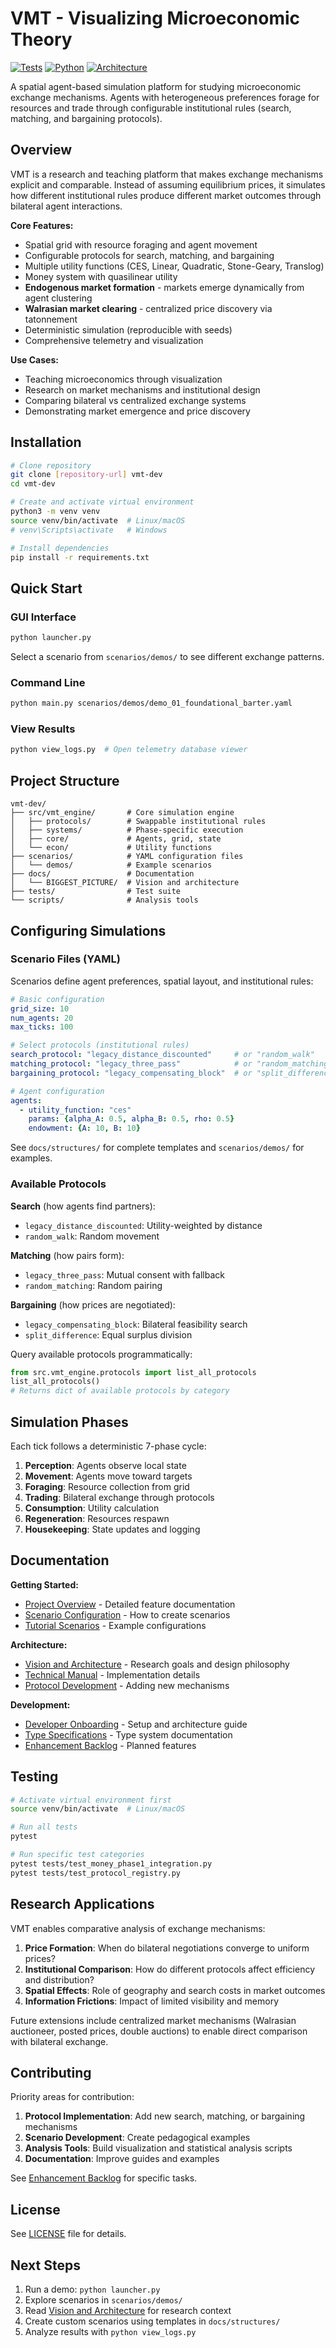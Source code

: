 # VMT - Visualizing Microeconomic Theory

[![Tests](https://img.shields.io/badge/tests-316%2B%20passing-brightgreen)]()
[![Python](https://img.shields.io/badge/python-3.11-blue)]()
[![Architecture](https://img.shields.io/badge/architecture-protocol--driven-orange)]()

A spatial agent-based simulation platform for studying microeconomic exchange mechanisms. Agents with heterogeneous preferences forage for resources and trade through configurable institutional rules (search, matching, and bargaining protocols).

## Overview

VMT is a research and teaching platform that makes exchange mechanisms explicit and comparable. Instead of assuming equilibrium prices, it simulates how different institutional rules produce different market outcomes through bilateral agent interactions.

**Core Features:**
- Spatial grid with resource foraging and agent movement
- Configurable protocols for search, matching, and bargaining
- Multiple utility functions (CES, Linear, Quadratic, Stone-Geary, Translog)
- Money system with quasilinear utility
- **Endogenous market formation** - markets emerge dynamically from agent clustering
- **Walrasian market clearing** - centralized price discovery via tatonnement
- Deterministic simulation (reproducible with seeds)
- Comprehensive telemetry and visualization

**Use Cases:**
- Teaching microeconomics through visualization
- Research on market mechanisms and institutional design
- Comparing bilateral vs centralized exchange systems
- Demonstrating market emergence and price discovery

## Installation

```bash
# Clone repository
git clone [repository-url] vmt-dev
cd vmt-dev

# Create and activate virtual environment
python3 -m venv venv
source venv/bin/activate  # Linux/macOS
# venv\Scripts\activate   # Windows

# Install dependencies
pip install -r requirements.txt
```

## Quick Start

### GUI Interface
```bash
python launcher.py
```
Select a scenario from `scenarios/demos/` to see different exchange patterns.

### Command Line
```bash
python main.py scenarios/demos/demo_01_foundational_barter.yaml
```

### View Results
```bash
python view_logs.py  # Open telemetry database viewer
```

## Project Structure

```
vmt-dev/
├── src/vmt_engine/       # Core simulation engine
│   ├── protocols/        # Swappable institutional rules
│   ├── systems/          # Phase-specific execution
│   ├── core/             # Agents, grid, state
│   └── econ/             # Utility functions
├── scenarios/            # YAML configuration files
│   └── demos/            # Example scenarios
├── docs/                 # Documentation
│   └── BIGGEST_PICTURE/  # Vision and architecture
├── tests/                # Test suite
└── scripts/              # Analysis tools
```

## Configuring Simulations

### Scenario Files (YAML)

Scenarios define agent preferences, spatial layout, and institutional rules:

```yaml
# Basic configuration
grid_size: 10
num_agents: 20
max_ticks: 100

# Select protocols (institutional rules)
search_protocol: "legacy_distance_discounted"     # or "random_walk"
matching_protocol: "legacy_three_pass"            # or "random_matching"
bargaining_protocol: "legacy_compensating_block"  # or "split_difference"

# Agent configuration
agents:
  - utility_function: "ces"
    params: {alpha_A: 0.5, alpha_B: 0.5, rho: 0.5}
    endowment: {A: 10, B: 10}
```

See `docs/structures/` for complete templates and `scenarios/demos/` for examples.

### Available Protocols

**Search** (how agents find partners):
- `legacy_distance_discounted`: Utility-weighted by distance
- `random_walk`: Random movement

**Matching** (how pairs form):
- `legacy_three_pass`: Mutual consent with fallback
- `random_matching`: Random pairing

**Bargaining** (how prices are negotiated):
- `legacy_compensating_block`: Bilateral feasibility search
- `split_difference`: Equal surplus division

Query available protocols programmatically:
```python
from src.vmt_engine.protocols import list_all_protocols
list_all_protocols()
# Returns dict of available protocols by category
```

## Simulation Phases

Each tick follows a deterministic 7-phase cycle:

1. **Perception**: Agents observe local state
2. **Movement**: Agents move toward targets
3. **Foraging**: Resource collection from grid
4. **Trading**: Bilateral exchange through protocols
5. **Consumption**: Utility calculation
6. **Regeneration**: Resources respawn
7. **Housekeeping**: State updates and logging

## Documentation

**Getting Started:**
- [Project Overview](docs/1_project_overview.md) - Detailed feature documentation
- [Scenario Configuration](docs/structures/) - How to create scenarios
- [Tutorial Scenarios](scenarios/demos/) - Example configurations

**Architecture:**
- [Vision and Architecture](docs/BIGGEST_PICTURE/vision_and_architecture.md) - Research goals and design philosophy
- [Technical Manual](docs/2_technical_manual.md) - Implementation details
- [Protocol Development](docs/protocols_10-27/) - Adding new mechanisms

**Development:**
- [Developer Onboarding](docs/onboarding/README.md) - Setup and architecture guide
- [Type Specifications](docs/4_typing_overview.md) - Type system documentation
- [Enhancement Backlog](docs/3_enhancement_backlog.md) - Planned features

## Testing

```bash
# Activate virtual environment first
source venv/bin/activate  # Linux/macOS

# Run all tests
pytest

# Run specific test categories
pytest tests/test_money_phase1_integration.py
pytest tests/test_protocol_registry.py
```

## Research Applications

VMT enables comparative analysis of exchange mechanisms:

1. **Price Formation**: When do bilateral negotiations converge to uniform prices?
2. **Institutional Comparison**: How do different protocols affect efficiency and distribution?
3. **Spatial Effects**: Role of geography and search costs in market outcomes
4. **Information Frictions**: Impact of limited visibility and memory

Future extensions include centralized market mechanisms (Walrasian auctioneer, posted prices, double auctions) to enable direct comparison with bilateral exchange.

## Contributing

Priority areas for contribution:

1. **Protocol Implementation**: Add new search, matching, or bargaining mechanisms
2. **Scenario Development**: Create pedagogical examples
3. **Analysis Tools**: Build visualization and statistical analysis scripts
4. **Documentation**: Improve guides and examples

See [Enhancement Backlog](docs/3_enhancement_backlog.md) for specific tasks.

## License

See [LICENSE](LICENSE) file for details.

## Next Steps

1. Run a demo: `python launcher.py`
2. Explore scenarios in `scenarios/demos/`
3. Read [Vision and Architecture](docs/BIGGEST_PICTURE/vision_and_architecture.md) for research context
4. Create custom scenarios using templates in `docs/structures/`
5. Analyze results with `python view_logs.py`